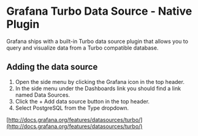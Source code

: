 # Grafana Turbo Data Source - Native Plugin

Grafana ships with a built-in Turbo data source plugin that allows you to query and visualize data from a Turbo compatible database.

## Adding the data source

1. Open the side menu by clicking the Grafana icon in the top header.
2. In the side menu under the Dashboards link you should find a link named Data Sources.
3. Click the + Add data source button in the top header.
4. Select PostgreSQL from the Type dropdown.

[http://docs.grafana.org/features/datasources/turbo/](http://docs.grafana.org/features/datasources/turbo/)
